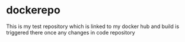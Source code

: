 # dockerepo
This is my test repository which is linked to my docker hub and build is triggered there once any changes in code repository
